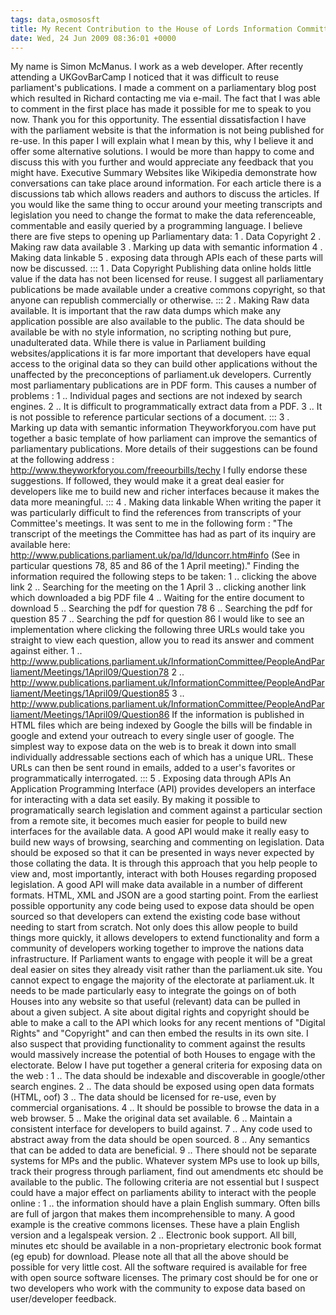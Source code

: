 ```yaml
---
tags: data,osmososft
title: My Recent Contribution to the House of Lords Information Committee
date: Wed, 24 Jun 2009 08:36:01 +0000
---
```

My name is Simon McManus. I work as a web developer. After recently attending a UKGovBarCamp I noticed that it was difficult to reuse parliament's publications. I made a comment on a parliamentary blog post which resulted in Richard contacting me via e-mail. The fact that I was able to comment in the first place has made it possible for me to speak to you now. Thank you for this opportunity. The essential dissatisfaction I have with the parliament website is that the information is not being published for re-use. In this paper I will explain what I mean by this, why I believe it and offer some alternative solutions. I would be more than happy to come and discuss this with you further and would appreciate any feedback that you might have. Executive Summary Websites like Wikipedia demonstrate how conversations can take place around information. For each article there is a discussions tab which allows readers and authors to discuss the articles. If you would like the same thing to occur around your meeting transcripts and legislation you need to change the format to make the data referenceable, commentable and easily queried by a programming language. I believe there are five steps to opening up Parliamentary data: 1 . Data Copyright 2 . Making raw data available 3 . Marking up data with semantic information 4 . Making data linkable 5 . exposing data through APIs each of these parts will now be discussed. ::: 1 . Data Copyright Publishing data online holds little value if the data has not been licensed for reuse. I suggest all parliamentary publications be made available under a creative commons copyright, so that anyone can republish commercially or otherwise. ::: 2 . Making Raw data available. It is important that the raw data dumps which make any application possible are also available to the public. The data should be available be with no style information, no scripting nothing but pure, unadulterated data. While there is value in Parliament building websites/applications it is far more important that developers have equal access to the original data so they can build other applications without the unaffected by the preconceptions of parliament.uk developers. Currently most parliamentary publications are in PDF form. This causes a number of problems : 1 .. Individual pages and sections are not indexed by search engines. 2 .. It is difficult to programmatically extract data from a PDF. 3 .. It is not possible to reference particular sections of a document. ::: 3 . Marking up data with semantic information Theyworkforyou.com have put together a basic template of how parliament can improve the semantics of parliamentary publications. More details of their suggestions can be found at the following address : http://www.theyworkforyou.com/freeourbills/techy I fully endorse these suggestions. If followed, they would make it a great deal easier for developers like me to build new and richer interfaces because it makes the data more meaningful. ::: 4 . Making data linkable When writing the paper it was particularly difficult to find the references from transcripts of your Committee's meetings. It was sent to me in the following form : "The transcript of the meetings the Committee has had as part of its inquiry are available here: http://www.publications.parliament.uk/pa/ld/lduncorr.htm#info (See in particular questions 78, 85 and 86 of the 1 April meeting)." Finding the information required the following steps to be taken: 1 .. clicking the above link 2 .. Searching for the meeting on the 1 April 3 .. clicking another link which downloaded a big PDF file 4 .. Waiting for the entire document to download 5 .. Searching the pdf for question 78 6 .. Searching the pdf for question 85 7 .. Searching the pdf for question 86 I would like to see an implementation where clicking the following three URLs would take you straight to view each question, allow you to read its answer and comment against either. 1 .. http://www.publications.parliament.uk/InformationCommittee/PeopleAndParliament/Meetings/1April09/Question78 2 .. http://www.publications.parliament.uk/InformationCommittee/PeopleAndParliament/Meetings/1April09/Question85 3 .. http://www.publications.parliament.uk/InformationCommittee/PeopleAndParliament/Meetings/1April09/Question86 If the information is published in HTML files which are being indexed by Google the bills will be findable in google and extend your outreach to every single user of google. The simplest way to expose data on the web is to break it down into small individually addressable sections each of which has a unique URL. These URLs can then be sent round in emails, added to a user's favorites or programmatically interrogated. ::: 5 . Exposing data through APIs An Application Programming Interface (API) provides developers an interface for interacting with a data set easily. By making it possible to programatically search legislation and comment against a particular section from a remote site, it becomes much easier for people to build new interfaces for the available data. A good API would make it really easy to build new ways of browsing, searching and commenting on legislation. Data should be exposed so that it can be presented in ways never expected by those collating the data. It is through this approach that you help people to view and, most importantly, interact with both Houses regarding proposed legislation. A good API will make data available in a number of different formats. HTML, XML and JSON are a good starting point. From the earliest possible opportunity any code being used to expose data should be open sourced so that developers can extend the existing code base without needing to start from scratch. Not only does this allow people to build things more quickly, it allows developers to extend functionality and form a community of developers working together to improve the nations data infrastructure. If Parliament wants to engage with people it will be a great deal easier on sites they already visit rather than the parliament.uk site. You cannot expect to engage the majority of the electorate at parliament.uk. It needs to be made particularly easy to integrate the goings on of both Houses into any website so that useful (relevant) data can be pulled in about a given subject. A site about digital rights and copyright should be able to make a call to the API which looks for any recent mentions of "Digital Rights" and "Copyright" and can then embed the results in its own site. I also suspect that providing functionality to comment against the results would massively increase the potential of both Houses to engage with the electorate. Below I have put together a general criteria for exposing data on the web : 1 .. The data should be indexable and discoverable in google/other search engines. 2 .. The data should be exposed using open data formats (HTML, oof) 3 .. The data should be licensed for re-use, even by commercial organisations. 4 .. It should be possible to browse the data in a web browser. 5 .. Make the original data set available. 6 .. Maintain a consistent interface for developers to build against. 7 .. Any code used to abstract away from the data should be open sourced. 8 .. Any semantics that can be added to data are beneficial. 9 .. There should not be separate systems for MPs and the public. Whatever system MPs use to look up bills, track their progress through parliament, find out amendments etc should be available to the public. The following criteria are not essential but I suspect could have a major effect on parliaments ability to interact with the people online : 1 .. the information should have a plain English summary. Often bills are full of jargon that makes them incomprehensible to many. A good example is the creative commons licenses. These have a plain English version and a legalspeak version. 2 .. Electronic book support. All bill, minutes etc should be available in a non-proprietary electronic book format (eg epub) for download. Please note all that all the above should be possible for very little cost. All the software required is available for free with open source software licenses. The primary cost should be for one or two developers who work with the community to expose data based on user/developer feedback.
